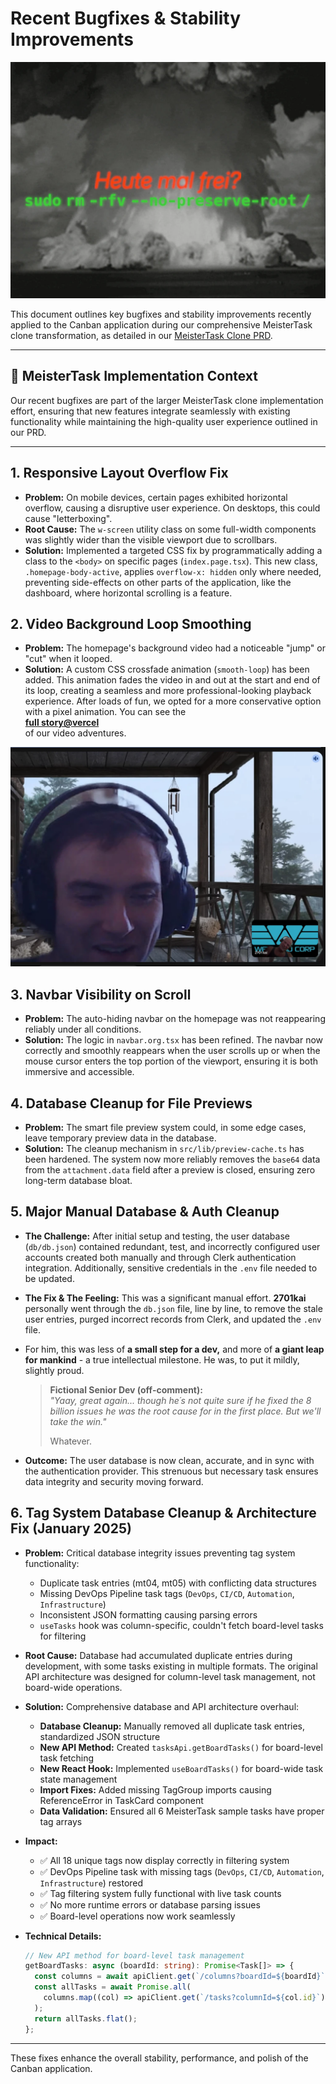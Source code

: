 # Recent Bugfixes & Stability Improvements

![Heute mal frei?](../public/Heute-mal-frei.webp)

This document outlines key bugfixes and stability improvements recently applied to the Canban application during our comprehensive MeisterTask clone transformation, as detailed in our [MeisterTask Clone PRD](./meistertask-clone-prd.md).

---

## 🎯 MeisterTask Implementation Context

Our recent bugfixes are part of the larger MeisterTask clone implementation effort, ensuring that new features integrate seamlessly with existing functionality while maintaining the high-quality user experience outlined in our PRD.

---

## 1. Responsive Layout Overflow Fix

- **Problem:** On mobile devices, certain pages exhibited horizontal overflow, causing a disruptive user experience. On desktops, this could cause "letterboxing".
- **Root Cause:** The `w-screen` utility class on some full-width components was slightly wider than the visible viewport due to scrollbars.
- **Solution:** Implemented a targeted CSS fix by programmatically adding a class to the `<body>` on specific pages (`index.page.tsx`). This new class, `.homepage-body-active`, applies `overflow-x: hidden` only where needed, preventing side-effects on other parts of the application, like the dashboard, where horizontal scrolling is a feature.

## 2. Video Background Loop Smoothing

- **Problem:** The homepage's background video had a noticeable "jump" or "cut" when it looped.
- **Solution:** A custom CSS crossfade animation (`smooth-loop`) has been added. This animation fades the video in and out at the start and end of its loop, creating a seamless and more professional-looking playback experience. After loads of fun, we opted for a more conservative option with a pixel animation. You can see the <br> **[full story@vercel](https://canban-felix-fsk8s52f3-2701kais-projects.vercel.app/)** <br>of our video adventures.

![A proud gardener tending to his code](../public/gardener.webp)

## 3. Navbar Visibility on Scroll

- **Problem:** The auto-hiding navbar on the homepage was not reappearing reliably under all conditions.
- **Solution:** The logic in `navbar.org.tsx` has been refined. The navbar now correctly and smoothly reappears when the user scrolls up or when the mouse cursor enters the top portion of the viewport, ensuring it is both immersive and accessible.

## 4. Database Cleanup for File Previews

- **Problem:** The smart file preview system could, in some edge cases, leave temporary preview data in the database.
- **Solution:** The cleanup mechanism in `src/lib/preview-cache.ts` has been hardened. The system now more reliably removes the `base64` data from the `attachment.data` field after a preview is closed, ensuring zero long-term database bloat.

## 5. Major Manual Database & Auth Cleanup

- **The Challenge:** After initial setup and testing, the user database (`db/db.json`) contained redundant, test, and incorrectly configured user accounts created both manually and through Clerk authentication integration. Additionally, sensitive credentials in the `.env` file needed to be updated.

- **The Fix & The Feeling:** This was a significant manual effort. **2701kai** personally went through the `db.json` file, line by line, to remove the stale user entries, purged incorrect records from Clerk, and updated the `.env` file.
- For him, this was less of **a small step for a dev,** and more of **a giant leap for mankind** - a true intellectual milestone. He was, to put it mildly, slightly proud.

  > **Fictional Senior Dev (off-comment):**<br> _"Yaay, great again... though he´s not quite sure if he fixed the 8 billion issues he was the root cause for in the first place. But we'll take the win."_
  >
  > Whatever.

- **Outcome:** The user database is now clean, accurate, and in sync with the authentication provider. This strenuous but necessary task ensures data integrity and security moving forward.

## 6. Tag System Database Cleanup & Architecture Fix (January 2025)

- **Problem:** Critical database integrity issues preventing tag system functionality:

  - Duplicate task entries (mt04, mt05) with conflicting data structures
  - Missing DevOps Pipeline task tags (`DevOps`, `CI/CD`, `Automation`, `Infrastructure`)
  - Inconsistent JSON formatting causing parsing errors
  - `useTasks` hook was column-specific, couldn't fetch board-level tasks for filtering

- **Root Cause:** Database had accumulated duplicate entries during development, with some tasks existing in multiple formats. The original API architecture was designed for column-level task management, not board-wide operations.

- **Solution:** Comprehensive database and API architecture overhaul:

  - **Database Cleanup:** Manually removed all duplicate task entries, standardized JSON structure
  - **New API Method:** Created `tasksApi.getBoardTasks()` for board-level task fetching
  - **New React Hook:** Implemented `useBoardTasks()` for board-wide task state management
  - **Import Fixes:** Added missing TagGroup imports causing ReferenceError in TaskCard component
  - **Data Validation:** Ensured all 6 MeisterTask sample tasks have proper tag arrays

- **Impact:**

  - ✅ All 18 unique tags now display correctly in filtering system
  - ✅ DevOps Pipeline task with missing tags (`DevOps`, `CI/CD`, `Automation`, `Infrastructure`) restored
  - ✅ Tag filtering system fully functional with live task counts
  - ✅ No more runtime errors or database parsing issues
  - ✅ Board-level operations now work seamlessly

- **Technical Details:**
  ```typescript
  // New API method for board-level task management
  getBoardTasks: async (boardId: string): Promise<Task[]> => {
    const columns = await apiClient.get(`/columns?boardId=${boardId}`);
    const allTasks = await Promise.all(
      columns.map((col) => apiClient.get(`/tasks?columnId=${col.id}`))
    );
    return allTasks.flat();
  };
  ```

---

These fixes enhance the overall stability, performance, and polish of the Canban application.
